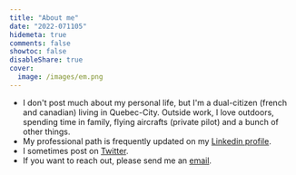 ```yaml
---
title: "About me"
date: "2022-071105"
hidemeta: true
comments: false
showtoc: false
disableShare: true
cover:
  image: /images/em.png
---
```


- I don't post much about my personal life, but I'm a dual-citizen (french and canadian) living in Quebec-City. Outside work, I love outdoors, spending time in family, flying aircrafts (private pilot) and a bunch of other things.
- My professional path is frequently updated on my [Linkedin profile](https://www.linkedin.com/in/emilienmacchi).
- I sometimes post on [Twitter](https://twitter.com/EmilienMacchi).
- If you want to reach out, please send me an [email](mailto:emacchi@pm.me).
